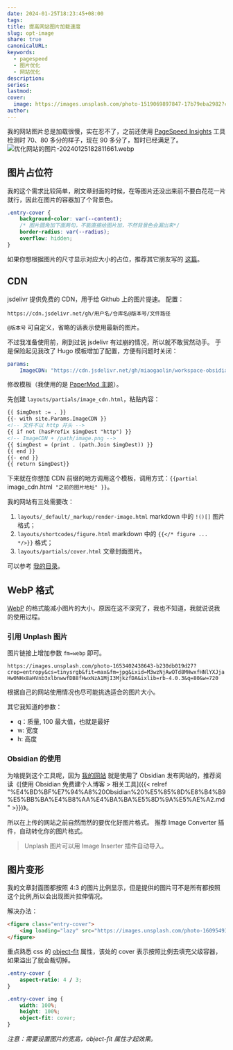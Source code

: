 ```yaml
---
date: 2024-01-25T18:23:45+08:00
tags: 
title: 提高网站图片加载速度
slug: opt-image
share: true
canonicalURL: 
keywords:
  - pagespeed
  - 图片优化
  - 网站优化
description: 
series: 
lastmod: 
cover:
  image: https://images.unsplash.com/photo-1519069897847-17b79eba2982?crop=entropy&cs=tinysrgb&fit=max&fm=webp&ixid=M3wzNjAwOTd8MHwxfHNlYXJjaHwxNTB8fHNwZWVkJTIwdXB8ZW58MHwwfHx8MTcwNjI1NjkzOHww&ixlib=rb-4.0.3&q=80&w=720
author: 
---
```



我的网站图片总是加载很慢，实在忍不了，之前还使用 [PageSpeed Insights](https://pagespeed.web.dev/analysis/https-printlove-cn/il2yhc9wqg?form_factor=mobile) 工具检测时 70、80 多分的样子，现在 90 多分了，暂时已经满足了。
![优化网站的图片-20240125182811661.webp](/images/%E4%BC%98%E5%8C%96%E7%BD%91%E7%AB%99%E7%9A%84%E5%9B%BE%E7%89%87-20240125182811661.webp)
## 图片占位符
我的这个需求比较简单，刷文章封面的时候，在等图片还没出来前不要白花花一片就行，因此在图片的容器加了个背景色。
```css
.entry-cover {
	background-color: var(--content);
	/* 图片圆角加下面两句，不能直接给图片加，不然背景色会漏出来*/
	border-radius: var(--radius);
	overflow: hidden;
}
```

如果你想根据图片的尺寸显示对应大小的占位，推荐其它朋友写的 [这篇](https://blog.dsrkafuu.net/post/2022/hugo-image-lazyload-and-placeholder/)。

## CDN
jsdelivr 提供免费的 CDN，用于给 Github 上的图片提速。
配置：
```
https://cdn.jsdelivr.net/gh/用户名/仓库名@版本号/文件路径
```
`@版本号` 可自定义，省略的话表示使用最新的图片。

不过我准备使用前，刷到过说 jsdelivr 有过崩的情况，所以就不敢贸然动手。
于是保险起见我改了 Hugo 模板增加了配置，方便有问题时关闭：
```yaml
params:
	ImageCDN: "https://cdn.jsdelivr.net/gh/miaogaolin/workspace-obsidian-publisher/static"
```

修改模板（我使用的是 [PaperMod 主题](https://github.com/adityatelange/hugo-PaperMod)）。

先创建 `layouts/partials/image_cdn.html`，粘贴内容：
```html
{{ $imgDest := . }}
{{- with site.Params.ImageCDN }}
<!-- 文件不以 http 开头 -->
{{ if not (hasPrefix $imgDest "http") }}
<!-- ImageCDN + /path/image.png -->
{{ $imgDest = (print . (path.Join $imgDest)) }}
{{ end }}
{{- end }}
{{ return $imgDest}}
```

下来就在你想加 CDN 前缀的地方调用这个模板，调用方式：`{{partial `image_cdn.html` "之前的图片地址" }}`。

我的网站有三处需要改：
1. `layouts/_default/_markup/render-image.html` markdown 中的 `!()[]` 图片格式；
2. `layouts/shortcodes/figure.html` markdown 中的 `{{</* figure ... */>}}` 格式；
3. `layouts/partials/cover.html` 文章封面图片。

可以参考 [我的目录](https://github.com/miaogaolin/workspace-obsidian-publisher)。
## WebP 格式
[WebP](https://zh.wikipedia.org/wiki/WebP) 的格式能减小图片的大小，原因在这不深究了，我也不知道，我就说说我的使用过程。

### 引用 Unplash 图片
图片链接上增加参数 `fm=webp` 即可。

`https://images.unsplash.com/photo-1653402438643-b230db019d27?crop=entropy&cs=tinysrgb&fit=max&fm=jpg&ixid=M3wzNjAwOTd8MHwxfHNlYXJjaHw0NHx8aHVnb3xlbnwwfDB8fHwxNzA1MjI3MjkzfDA&ixlib=rb-4.0.3&q=80&w=720`

根据自己的网站使用情况也尽可能挑选适合的图片大小。

其它我知道的参数：
- q：质量, 100 最大值，也就是最好
- w: 宽度
- h: 高度

### Obsidian 的使用

为啥提到这个工具呢，因为 [我的网站](https://printlove.cn) 就是使用了 Obsidian 发布网站的，推荐阅读《[使用 Obsidian 免费建个人博客 > 相关工具]({{< relref "%E4%BD%BF%E7%94%A8%20Obsidian%20%E5%85%8D%E8%B4%B9%E5%BB%BA%E4%B8%AA%E4%BA%BA%E5%8D%9A%E5%AE%A2.md" >}})》。

所以在上传的网站之前自然而然的要优化好图片格式。
推荐 Image Converter 插件，自动转化你的图片格式。
> Unplash 图片可以用 Image Inserter 插件自动导入。
## 图片变形
我的文章封面图都按照 4:3 的图片比例显示，但是提供的图片可不是所有都按照这个比例,所以会出现图片拉伸情况。

解决办法：

```html
<figure class="entry-cover">
	<img loading="lazy" src="https://images.unsplash.com/photo-1609549389631-a9edc6138b6a?crop=entropy&amp;cs=tinysrgb&amp;fit=max&amp;fm=webp&amp;ixid=M3wzNjAwOTd8MHwxfHNlYXJjaHw2fHxodWFzaGFufGVufDB8MHx8fDE3MDUxMjAxMjJ8MA&amp;ixlib=rb-4.0.3&amp;q=80&amp;w=720" alt="">
</figure>
```

重点熟悉 css 的 [object-fit](https://developer.mozilla.org/en-US/docs/Web/CSS/object-fit) 属性，该处的 cover 表示按照比例去填充父级容器，如果溢出了就会裁切掉。
```css
.entry-cover {
	aspect-ratio: 4 / 3;
}

.entry-cover img {
	width: 100%;
    height: 100%;
    object-fit: cover;
}
```
*注意：需要设置图片的宽高，object-fit 属性才起效果。*

